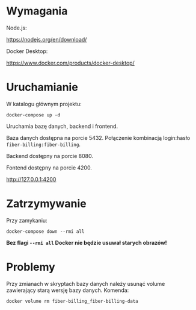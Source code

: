# Wymagania

Node.js:

<https://nodejs.org/en/download/>

Docker Desktop:

<https://www.docker.com/products/docker-desktop/>

# Uruchamianie

W katalogu głównym projektu:

```
docker-compose up -d
```

Uruchamia bazę danych, backend i frontend.

Baza danych dostępna na porcie 5432. Połączenie kombinacją login:hasło `fiber-billing:fiber-billing`.

Backend dostępny na porcie 8080.

Fontend dostępny na porcie 4200.

<http://127.0.0.1:4200>

# Zatrzymywanie

Przy zamykaniu:

```
docker-compose down --rmi all
```

**Bez flagi `--rmi all` Docker nie będzie usuwał starych obrazów!**

# Problemy

Przy zmianach w skryptach bazy danych należy usunąć volume zawierający starą wersję bazy danych. Komenda:

```
docker volume rm fiber-billing_fiber-billing-data
```